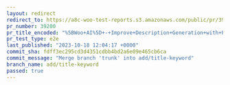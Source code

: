 ```yaml
---
layout: redirect
redirect_to: https://a8c-woo-test-reports.s3.amazonaws.com/public/pr/39200/e2e/index.html
pr_number: 39200
pr_title_encoded: "%5BWoo+AI%5D+-+Improve+Description+Generation+with+Product+Title+%2B+Keyword+guess"
pr_test_type: e2e
last_published: "2023-10-18 12:04:17 +0000"
commit_sha: fdff3ec295cd3d4351cdbb4bd2a6e09e465cb6ca
commit_message: "Merge branch 'trunk' into add/title-keyword"
branch_name: add/title-keyword
passed: true
---
```

